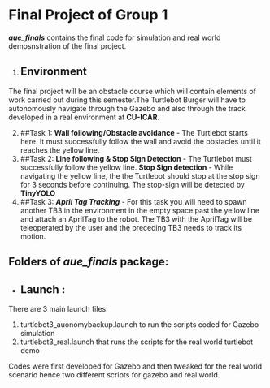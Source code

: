 # Final Project of Group 1 

***aue_finals*** contains the final code for simulation and real world demosnstration of the final project.

1.  ## Environment

The final project will be an obstacle course which will contain elements of work carried out during this semester.The Turtlebot Burger will have to autonomously navigate through the Gazebo and also through the track developed in a real environment at **CU-ICAR**.

2.  ##Task 1: **Wall following/Obstacle avoidance** -  The Turtlebot starts here. It must successfully follow the wall and avoid the obstacles until it reaches the yellow line.
3.  ##Task 2: **Line following & Stop Sign Detection** - The Turtlebot must successfully follow the yellow line.
            **Stop Sign detection** - While navigating the yellow line, the the Turtlebot should stop at the stop sign for 3 seconds before continuing. The stop-sign will be detected by **TinyYOLO**
4.  ##Task 3: ***April Tag Tracking*** - For this task you will need to spawn another TB3 in the environment in the empty space past the yellow line and attach an AprilTag to the robot. The TB3 with the AprilTag  will be teleoperated by the user and the preceding TB3 needs to track its motion.


## Folders of ***aue_finals*** package:
  - ## Launch : 




There are 3 main launch files:
1) turtlebot3_auonomybackup.launch to run the scripts coded for Gazebo simulation
2) turtlebot3_real.launch that runs the scripts for the real world turtlebot demo

Codes were first developed for Gazebo and then tweaked for the real world scenario hence two different scripts for gazebo and real world.

